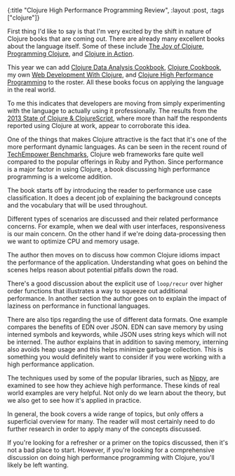 {:title "Clojure High Performance Programming Review",
 :layout :post,
 :tags ["clojure"]}

First thing I'd like to say is that I'm very excited by the shift in nature of Clojure books that are coming out. There are already many excellent books about the language itself. Some of these include [The Joy of Clojure](http://www.amazon.com/The-Joy-Clojure-Michael-Fogus/dp/1617291412/), [Programming Clojure](http://www.amazon.com/Programming-Clojure-Stuart-Halloway/dp/1934356867), and [Clojure in Action](http://www.amazon.com/Clojure-Action-Amit-Rathore/dp/1935182595).

This year we can add [Clojure Data Analysis Cookbook](http://www.amazon.com/Clojure-Data-Analysis-Cookbook-Rochester-ebook/dp/B00BECVV9C), [Clojure Cookbook](http://clojure-cookbook.com/), my own [Web Development With Clojure](http://pragprog.com/book/dswdcloj/web-development-with-clojure), and [Clojure High Performance Programming](http://www.amazon.com/Clojure-Performance-Programming-Shantanu-Kumar-ebook/dp/B00GTE1RVW) to the roster. All these books focus on applying the language in the real world.

To me this indicates that developers are moving from simply experimenting with the language to actually using it professionally. The results from the [2013 State of Clojure & ClojureScript](http://cemerick.com/2013/11/18/results-of-the-2013-state-of-clojure-clojurescript-survey/), where more than half the respondents reported using Clojure at work, appear to corroborate this idea.

One of the things that makes Clojure attractive is the fact that it's one of the more performant dynamic languages. As can be seen in the recent round of [TechEmpower Benchmarks](http://www.techempower.com/benchmarks/), Clojure web frameworks fare quite well compared to the popular offerings in Ruby and Python. Since performance is a major factor in using Clojure, a book discussing high performance programming is a welcome addition.

The book starts off by introducing the reader to performance use case classification. It does a decent job of explaining the background concepts and the vocabulary that will be used throughout.

Different types of scenarios are discussed and their related performance concerns. For example, when we deal with user interfaces, responsiveness is our main concern. On the other hand if we're doing data-processing then we want to optimize CPU and memory usage.

The author then moves on to discuss how common Clojure idioms impact the performance of the application. Understanding what goes on behind the scenes helps reason about potential pitfalls down the road.

There's a good discussion about the explicit use of `loop/recur` over higher order functions that illustrates a way to squeeze out additional performance. In another section the author goes on to explain the impact of laziness on performance in functional languages. 

There are also tips regarding the use of different data formats. One example compares the benefits of EDN over JSON. EDN can save memory by using interned symbols and keywords, while JSON uses string keys which will not be interned. The author explains that in addition to saving memory, interning also avoids heap usage and this helps minimize garbage collection. This is something you would definitely want to consider if you were working with a high performance application.

The techniques used by some of the popular libraries, such as [Nippy](https://github.com/ptaoussanis/nippy), are examined to see how they achieve high performance. These kinds of real world examples are very helpful. Not only do we learn about the theory, but we also get to see how it's applied in practice.

In general, the book covers a wide range of topics, but only offers a superficial overview for many. The reader will most certainly need to do further research in order to apply many of the concepts discussed.

If you're looking for a refresher or a primer on the topics discussed, then it's not a bad place to start. However, if you're looking for a comprehensive discussion on doing high performance programming with Clojure, you'll likely be left wanting.